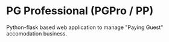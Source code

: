 # PG Professional (PGPro / PP)
Python-flask based web application to manage "Paying Guest" accomodation business. 
